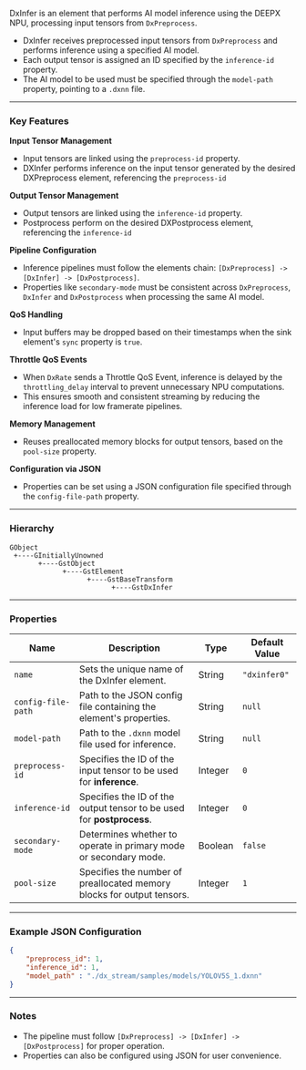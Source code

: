 DxInfer is an element that performs AI model inference using the DEEPX NPU, processing input tensors from `DxPreprocess`.

- DxInfer receives preprocessed input tensors from `DxPreprocess` and performs inference using a specified AI model. 
- Each output tensor is assigned an ID specified by the `inference-id` property.
- The AI model to be used must be specified through the `model-path` property, pointing to a `.dxnn` file.

---

### **Key Features**

**Input Tensor Management**

- Input tensors are linked using the `preprocess-id` property.
- DXInfer performs inference on the input tensor generated by the desired DXPreprocess element, referencing the `preprocess-id`

**Output Tensor Management**

- Output tensors are linked using the `inference-id` property.
- Postprocess perform on the desired DXPostprocess element, referencing the `inference-id`

**Pipeline Configuration**

- Inference pipelines must follow the elements chain: `[DxPreprocess] -> [DxInfer] -> [DxPostprocess]`.
- Properties like `secondary-mode` must be consistent across `DxPreprocess`, `DxInfer` and `DxPostprocess` when processing the same AI model.

**QoS Handling**

- Input buffers may be dropped based on their timestamps when the sink element's `sync` property is `true`.  

**Throttle QoS Events**

- When `DxRate` sends a Throttle QoS Event, inference is delayed by the `throttling_delay` interval to prevent unnecessary NPU computations.
- This ensures smooth and consistent streaming by reducing the inference load for low framerate pipelines.

**Memory Management**

- Reuses preallocated memory blocks for output tensors, based on the `pool-size` property.

**Configuration via JSON**

- Properties can be set using a JSON configuration file specified through the `config-file-path` property.

---

### **Hierarchy**

```
GObject
 +----GInitiallyUnowned
       +----GstObject
             +----GstElement
                   +----GstBaseTransform
                         +----GstDxInfer
```

---

### **Properties**

| **Name**           | **Description**                                                                                      | **Type**  | **Default Value** |
|---------------------|------------------------------------------------------------------------------------------------------|-----------|--------------------|
| `name`             | Sets the unique name of the DxInfer element.                                                        | String    | `"dxinfer0"`       |
| `config-file-path` | Path to the JSON config file containing the element's properties.                                    | String    | `null`             |
| `model-path`       | Path to the `.dxnn` model file used for inference.                                                  | String    | `null`             |
| `preprocess-id`    | Specifies the ID of the input tensor to be used for **inference**.                                       | Integer   | `0`                |
| `inference-id`     | Specifies the ID of the output tensor to be used for **postprocess**.                                                       | Integer   | `0`                |
| `secondary-mode`   | Determines whether to operate in primary mode or secondary mode.                                     | Boolean   | `false`            |
| `pool-size`        | Specifies the number of preallocated memory blocks for output tensors.                               | Integer   | `1`                |

---

### **Example JSON Configuration**

```json
{
    "preprocess_id": 1,
    "inference_id": 1,
    "model_path" : "./dx_stream/samples/models/YOLOV5S_1.dxnn"
}
```

---

### **Notes**
- The pipeline must follow `[DxPreprocess] -> [DxInfer] -> [DxPostprocess]` for proper operation.
- Properties can also be configured using JSON for user convenience.


